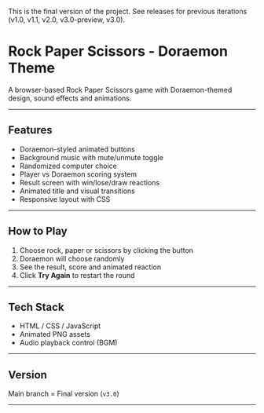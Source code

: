 This is the final version of the project. See releases for previous iterations (v1.0, v1.1, v2.0, v3.0-preview, v3.0).

# Rock Paper Scissors - Doraemon Theme

A browser-based Rock Paper Scissors game with Doraemon-themed design, sound effects and animations.

---

## Features

-  Doraemon-styled animated buttons
-  Background music with mute/unmute toggle
-  Randomized computer choice
-  Player vs Doraemon scoring system
-  Result screen with win/lose/draw reactions
-  Animated title and visual transitions
-  Responsive layout with CSS

---

##  How to Play

1. Choose rock, paper or scissors by clicking the button
2. Doraemon will choose randomly
3. See the result, score and animated reaction
4. Click **Try Again** to restart the round

---

## Tech Stack

- HTML / CSS / JavaScript
- Animated PNG assets
- Audio playback control (BGM)

---

## Version

Main branch = Final version (`v3.0`)

---
